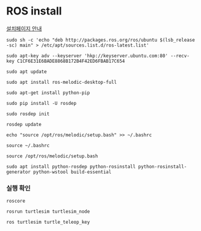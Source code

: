 # ROS install

[설치페이지 안내](http://wiki.ros.org/melodic/Installation/Ubuntu)



`sudo sh -c 'echo "deb http://packages.ros.org/ros/ubuntu $(lsb_release -sc) main" > /etc/apt/sources.list.d/ros-latest.list'`



`sudo apt-key adv --keyserver 'hkp://keyserver.ubuntu.com:80' --recv-key C1CF6E31E6BADE8868B172B4F42ED6FBAB17C654`



`sudo apt update`



`sudo apt install ros-melodic-desktop-full`



`sudo apt-get install python-pip`



`sudo pip install -U rosdep`



`sudo rosdep init`



`rosdep update`



`echo "source /opt/ros/melodic/setup.bash" >> ~/.bashrc`



`source ~/.bashrc`



`source /opt/ros/melodic/setup.bash`



`sudo apt install python-rosdep python-rosinstall python-rosinstall-generator python-wstool build-essential`



### 실행 확인

`roscore`

`rosrun turtlesim turtlesim_node`

`ros turtlesim turtle_teleop_key`



